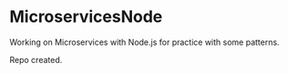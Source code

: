 # MicroservicesNode
Working on Microservices with Node.js for practice with some patterns. 

Repo created.

